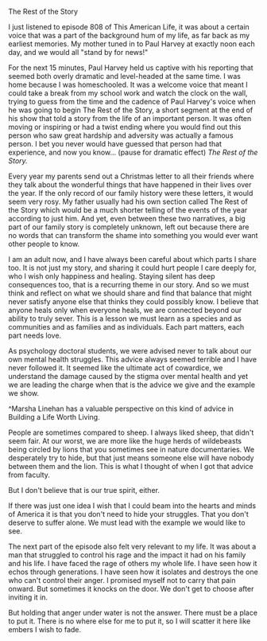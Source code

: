 The Rest of the Story

I just listened to episode 808 of This American Life, it was about a certain voice that was a part of the background hum of my life, as far back as my earliest memories. My mother tuned in to Paul Harvey at exactly noon each day, and we would all "stand by for news!"

For the next 15 minutes, Paul Harvey held us captive with his reporting that seemed both overly dramatic and level-headed at the same time. I was home because I was homeschooled. It was a welcome voice that meant I could take a break from my school work and watch the clock on the wall, trying to guess from the time and the cadence of Paul Harvey's voice when he was going to begin The Rest of the Story, a short segment at the end of his show that told a story from the life of an important person. It was often moving or inspiring or had a twist ending where you would find out this person who saw great hardship and adversity was actually a famous person. I bet you never would have guessed that person had that experience, and now you know... (pause for dramatic effect) *The Rest of the Story.*

Every year my parents send out a Christmas letter to all their friends where they talk about the wonderful things that have happened in their lives over the year. If the only record of our family history were these letters, it would seem very rosy. My father usually had his own section called The Rest of the Story which would be a much shorter telling of the events of the year according to just him. And yet, even between these two narratives, a big part of our family story is completely unknown, left out because there are no words that can transform the shame into something you would ever want other people to know.

I am an adult now, and I have always been careful about which parts I share too. It is not just my story, and sharing it could hurt people I care deeply for, who I wish only happiness and healing. Staying silent has deep consequences too, that is a recurring theme in our story. And so we must think and reflect on what we should share and find that balance that might never satisfy anyone else that thinks they could possibly know. I believe that anyone heals only when everyone heals, we are connected beyond our ability to truly sever. This is a lesson we must learn as a species and as communities and as families and as individuals. Each part matters, each part needs love.

As psychology doctoral students, we were advised never to talk about our own mental health struggles. This advice always seemed terrible and I have never followed it. It seemed like the ultimate act of cowardice, we understand the damage caused by the stigma over mental health and yet we are leading the charge when that is the advice we give and the example we show. 

^Marsha Linehan has a valuable perspective on this kind of advice in Building a Life Worth Living.

People are sometimes compared to sheep. I always liked sheep, that didn't seem fair. At our worst, we are more like the huge herds of wildebeasts being circled by lions that you sometimes see in nature documentaries. We desperately try to hide, but that just means someone else will have nobody between them and the lion. This is what I thought of when I got that advice from faculty.

But I don't believe that is our true spirit, either. 

If there was just one idea I wish that I could beam into the hearts and minds of America it is that you don't need to hide your struggles. That you don't deserve to suffer alone. We must lead with the example we would like to see.

The next part of the episode also felt very relevant to my life. It was about a man that struggled to control his rage and the impact it had on his family and his life. I have faced the rage of others my whole life. I have seen how it echos through generations. I have seen how it isolates and destroys the one who can't control their anger. I promised myself not to carry that pain onward. But sometimes it knocks on the door. We don't get to choose after inviting it in.

But holding that anger under water is not the answer. There must be a place to put it. There is no where else for me to put it, so I will scatter it here like embers I wish to fade. 